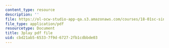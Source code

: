 ```yaml
---
content_type: resource
description: ''
file: https://ol-ocw-studio-app-qa.s3.amazonaws.com/courses/18-01sc-single-variable-calculus-fall-2010/cbd21ab565337f9d67272fb1cdbbde03_Pd2xP5zDsRw.pdf
file_type: application/pdf
resourcetype: Document
title: 3play pdf file
uid: cbd21ab5-6533-7f9d-6727-2fb1cdbbde03
---
```

